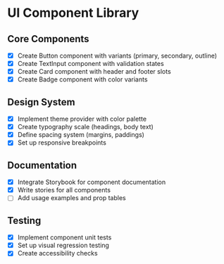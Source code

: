# UI Component Library

## Core Components
- [x] Create Button component with variants (primary, secondary, outline)
- [x] Create TextInput component with validation states
- [x] Create Card component with header and footer slots
- [x] Create Badge component with color variants

## Design System
- [x] Implement theme provider with color palette
- [x] Create typography scale (headings, body text)
- [x] Define spacing system (margins, paddings)
- [x] Set up responsive breakpoints

## Documentation
- [x] Integrate Storybook for component documentation
- [x] Write stories for all components
- [ ] Add usage examples and prop tables

## Testing
- [x] Implement component unit tests
- [x] Set up visual regression testing
- [x] Create accessibility checks